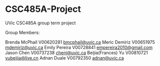 # CSC485A-Project
UVic CSC485A group term project

Group Members:

  Brenda McPhail      V00620281 bmcphail@uvic.ca
  Meric Demiriz       V00651975 mdemiriz@uvic.ca
  Emily Pereira       V00728841 empereira2010@gmail.com
  Jason Chen          V00737238 chenj@uvic.ca
  Beijia(Frances) Yu  V00810721 yubeijia@live.cn
  Adnan Duale         V00792350 adnan@uvic.ca   
